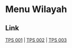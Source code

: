 # Menu Wilayah

## Link

[TPS 001](https://github.com/gigit-pemilu/pemilu-2024-17-bengkulu/tree/main/pilpres/hitung-suara/sub/17-bengkulu/sub/09-bengkulu-tengah/sub/01-karang-tinggi/sub/2001-taba-terunjam/sub/001-tps)
 | 
[TPS 002](https://github.com/gigit-pemilu/pemilu-2024-17-bengkulu/tree/main/pilpres/hitung-suara/sub/17-bengkulu/sub/09-bengkulu-tengah/sub/01-karang-tinggi/sub/2001-taba-terunjam/sub/002-tps)
 | 
[TPS 003](https://github.com/gigit-pemilu/pemilu-2024-17-bengkulu/tree/main/pilpres/hitung-suara/sub/17-bengkulu/sub/09-bengkulu-tengah/sub/01-karang-tinggi/sub/2001-taba-terunjam/sub/003-tps)

